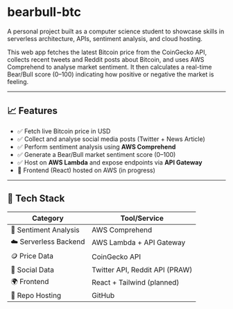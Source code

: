 # bearbull-btc
A personal project built as a computer science student to showcase skills in serverless architecture, APIs, sentiment analysis, and cloud hosting.

This web app fetches the latest Bitcoin price from the CoinGecko API, collects recent tweets and Reddit posts about Bitcoin, and uses AWS Comprehend to analyse market sentiment. It then calculates a real-time Bear/Bull score (0–100) indicating how positive or negative the market is feeling.

---

## 📈 Features

- ✅ Fetch live Bitcoin price in USD  
- ✅ Collect and analyse social media posts (Twitter + News Article)  
- ✅ Perform sentiment analysis using **AWS Comprehend**  
- ✅ Generate a Bear/Bull market sentiment score (0–100)  
- ✅ Host on **AWS Lambda** and expose endpoints via **API Gateway**  
- 🚧 Frontend (React) hosted on AWS (in progress)  

---

## 🧰 Tech Stack

| Category           | Tool/Service                    |
|--------------------|---------------------------------|
| 🧠 Sentiment Analysis | AWS Comprehend               |
| ☁️ Serverless Backend | AWS Lambda + API Gateway     |
| 🪙 Price Data        | CoinGecko API                  |
| 💬 Social Data       | Twitter API, Reddit API (PRAW) |
| 🌍 Frontend          | React + Tailwind (planned)     |
| 🔗 Repo Hosting      | GitHub                         |